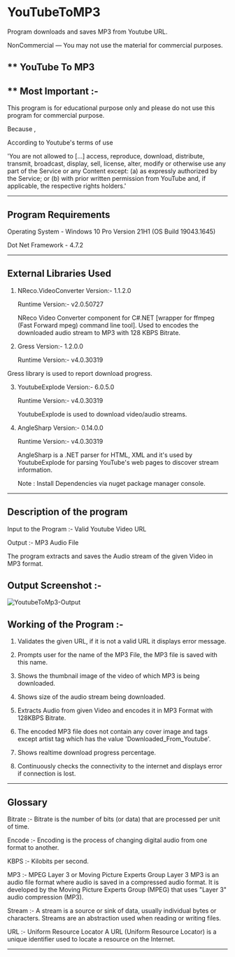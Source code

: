 # YouTubeToMP3
Program downloads and saves MP3 from Youtube URL. 

NonCommercial — You may not use the material for commercial purposes.

** YouTube To MP3
---------------------

** Most Important :- 
----------------------

This program is for educational purpose only and please do not use this program for commercial 
purpose. 

Because , 
 
According to Youtube's terms of use 

'You are not allowed to [...] access, reproduce, download, distribute, transmit, 
broadcast, display, sell, license, alter, modify or otherwise use any part of 
the Service or any Content except: (a) as expressly authorized by the Service; 
or (b) with prior written permission from YouTube and, if applicable, 
the respective rights holders.'

---------------------------------------------------------------------------------------------------

Program Requirements
---------------------------------------------------------------------------------------------------
Operating System  - Windows 10 Pro Version 21H1 (OS Build 19043.1645)

Dot Net Framework - 4.7.2

---------------------------------------------------------------------------------------------------


External Libraries Used
----------------------------

1. NReco.VideoConverter 
   Version:-  1.1.2.0   
   
   Runtime Version:-  v2.0.50727

   NReco Video Converter component for C#.NET [wrapper for ffmpeg (Fast Forward mpeg) command line tool]. 
   Used to encodes the downloaded audio stream to MP3 with 128 KBPS Bitrate.

2. Gress 
   Version:-  1.2.0.0   
   
   Runtime Version:-  v4.0.30319

  Gress library is used to report download progress.
   
3. YoutubeExplode
   Version:-  6.0.5.0   
   
   Runtime Version:-  v4.0.30319

   YoutubeExplode is used to download video/audio streams.

5. AngleSharp
   Version:-  0.14.0.0  
   
   Runtime Version:-  v4.0.30319

   AngleSharp is a .NET parser for HTML, XML and it's used by YoutubeExplode
   for parsing YouTube's web pages to discover stream information.

   
   Note : Install Dependencies via nuget package manager console.

---------------------------------------------------------------------------------------------------


Description of the program 
---------------------------------------------------------------------------------------------------

Input to the Program :- Valid Youtube Video URL

Output :- MP3 Audio File 

The program extracts and saves the Audio stream of the given Video in MP3 format.

Output Screenshot :- 
--------------------


![YoutubeToMp3-Output](https://user-images.githubusercontent.com/86361080/183070486-3b4a6f2f-4611-4a68-969e-0106b3fb1039.png)


Working of the Program :- 
--------------------------

1. Validates the given URL, if it is not a valid URL it displays error message.

2. Prompts user for the name of the MP3 File, the MP3 file is saved with this name.

3. Shows the thumbnail image of the video of which MP3 is being downloaded.

4. Shows size of the audio stream being downloaded.

5. Extracts Audio from given Video and encodes it in MP3 Format with 128KBPS Bitrate.

6. The encoded MP3 file does not contain any cover image and tags 
   except artist tag which has the value 'Downloaded_From_Youtube'.

7. Shows realtime download progress percentage.

8. Continuously checks the connectivity to the internet and displays error if connection is lost.
---------------------------------------------------------------------------------------------------


Glossary 
---------------

Bitrate :-  Bitrate is the number of bits (or data) that are processed per unit of time.

Encode  :-  Encoding is the process of changing digital audio from one format to another.

KBPS    :-  Kilobits per second.

MP3     :-  MPEG Layer 3 or Moving Picture Experts Group Layer 3
            MP3 is an audio file format where audio is saved in a compressed audio format.
            It is developed by the Moving Picture Experts Group (MPEG) 
            that uses "Layer 3" audio compression (MP3). 

Stream  :-  A stream is a source or sink of data, usually individual bytes or characters. 
            Streams are an abstraction used when reading or writing files.

URL     :-  Uniform Resource Locator 
            A URL (Uniform Resource Locator) is a unique identifier used to locate a resource
            on the Internet.

---------------------------------------------------------------------------------------------------




